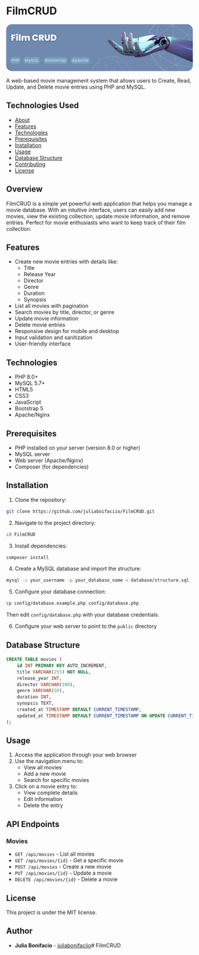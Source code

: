 # FilmCRUD

<img src="./assets/github-banner.png" alt="banner" style="border-radius: 15px;"/>

A web-based movie management system that allows users to Create, Read, Update, and Delete movie entries using PHP and MySQL.

## Technologies Used
- [About](#about)
- [Features](#features)
- [Technologies](#technologies)
- [Prerequisites](#prerequisites)
- [Installation](#installation)
- [Usage](#usage)
- [Database Structure](#database-structure)
- [Contributing](#contributing)
- [License](#license)

## Overview
FilmCRUD is a simple yet powerful web application that helps you manage a movie database. With an intuitive interface, users can easily add new movies, view the existing collection, update movie information, and remove entries. Perfect for movie enthusiasts who want to keep track of their film collection.

## Features
- Create new movie entries with details like:
  - Title
  - Release Year
  - Director
  - Genre
  - Duration
  - Synopsis
- List all movies with pagination
- Search movies by title, director, or genre
- Update movie information
- Delete movie entries
- Responsive design for mobile and desktop
- Input validation and sanitization
- User-friendly interface

## Technologies
- PHP 8.0+
- MySQL 5.7+
- HTML5
- CSS3
- JavaScript
- Bootstrap 5
- Apache/Nginx

## Prerequisites
- PHP installed on your server (version 8.0 or higher)
- MySQL server
- Web server (Apache/Nginx)
- Composer (for dependencies)

## Installation
1. Clone the repository:
```bash
git clone https://github.com/juliaboifaciio/FilmCRUD.git
```

2. Navigate to the project directory:
```bash
cd FilmCRUD
```

3. Install dependencies:
```bash
composer install
```

4. Create a MySQL database and import the structure:
```bash
mysql -u your_username -p your_database_name < database/structure.sql
```

5. Configure your database connection:
```bash
cp config/database.example.php config/database.php
```
Then edit `config/database.php` with your database credentials.

6. Configure your web server to point to the `public` directory

## Database Structure
```sql
CREATE TABLE movies (
    id INT PRIMARY KEY AUTO_INCREMENT,
    title VARCHAR(255) NOT NULL,
    release_year INT,
    director VARCHAR(100),
    genre VARCHAR(50),
    duration INT,
    synopsis TEXT,
    created_at TIMESTAMP DEFAULT CURRENT_TIMESTAMP,
    updated_at TIMESTAMP DEFAULT CURRENT_TIMESTAMP ON UPDATE CURRENT_TIMESTAMP
);
```

## Usage
1. Access the application through your web browser
2. Use the navigation menu to:
   - View all movies
   - Add a new movie
   - Search for specific movies
3. Click on a movie entry to:
   - View complete details
   - Edit information
   - Delete the entry

## API Endpoints
### Movies
- `GET /api/movies` - List all movies
- `GET /api/movies/{id}` - Get a specific movie
- `POST /api/movies` - Create a new movie
- `PUT /api/movies/{id}` - Update a movie
- `DELETE /api/movies/{id}` - Delete a movie

## License
This project is under the MIT license.

## Author
- **Julia Bonifacio** - [juliabonifaciio](https://github.com/juliabonifaciio)# FilmCRUD
